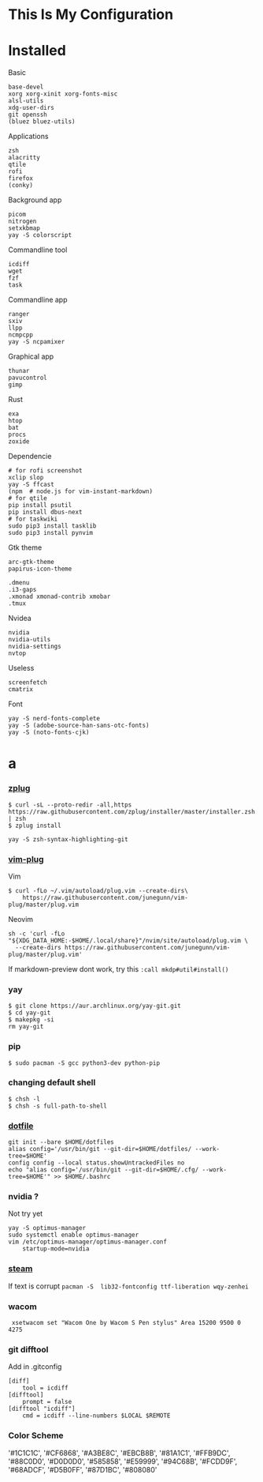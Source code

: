 # This Is My Configuration

# Installed

Basic
```
base-devel
xorg xorg-xinit xorg-fonts-misc
alsl-utils
xdg-user-dirs
git openssh
(bluez bluez-utils)
```

Applications
```
zsh
alacritty
qtile
rofi
firefox
(conky)
```

Background app
```
picom
nitrogen
setxkbmap
yay -S colorscript
```

Commandline tool
```
icdiff
wget
fzf
task
```

Commandline app
```
ranger
sxiv
llpp
ncmpcpp
yay -S ncpamixer
```

Graphical app
```
thunar
pavucontrol
gimp
```
Rust

```
exa
htop
bat
procs
zoxide
```

Dependencie
```
# for rofi screenshot
xclip slop
yay -S ffcast
(npm  # node.js for vim-instant-markdown)
# for qtile 
pip install psutil
pip install dbus-next
# for taskwiki
sudo pip3 install tasklib
sudo pip3 install pynvim

```

Gtk theme
```
arc-gtk-theme
papirus-icon-theme
```

```
.dmenu
.i3-gaps
.xmonad xmonad-contrib xmobar
.tmux
```

Nvidea
```
nvidia
nvidia-utils
nvidia-settings
nvtop
```

Useless
```
screenfetch  
cmatrix  
```

Font
```
yay -S nerd-fonts-complete
yay -S (adobe-source-han-sans-otc-fonts)
yay -S (noto-fonts-cjk)
```






# a

### **[zplug](https://github.com/zplug/zplug)**
```
$ curl -sL --proto-redir -all,https https://raw.githubusercontent.com/zplug/installer/master/installer.zsh | zsh
$ zplug install
```
```
yay -S zsh-syntax-highlighting-git
```


### **[vim-plug](https://github.com/junegunn/vim-plug)**
Vim
```
$ curl -fLo ~/.vim/autoload/plug.vim --create-dirs\  
    https://raw.githubusercontent.com/junegunn/vim-plug/master/plug.vim
```
Neovim
```
sh -c 'curl -fLo "${XDG_DATA_HOME:-$HOME/.local/share}"/nvim/site/autoload/plug.vim \
  --create-dirs https://raw.githubusercontent.com/junegunn/vim-plug/master/plug.vim'
```
If markdown-preview dont work, try this `:call mkdp#util#install()`


### yay
```
$ git clone https://aur.archlinux.org/yay-git.git
$ cd yay-git
$ makepkg -si
rm yay-git
```


### pip
` $ sudo pacman -S gcc python3-dev python-pip `


### changing default shell
```
$ chsh -l
$ chsh -s full-path-to-shell
```

### [dotfile](https://www.atlassian.com/git/tutorials/dotfiles)
```
git init --bare $HOME/dotfiles
alias config='/usr/bin/git --git-dir=$HOME/dotfiles/ --work-tree=$HOME'
config config --local status.showUntrackedFiles no
echo "alias config='/usr/bin/git --git-dir=$HOME/.cfg/ --work-tree=$HOME'" >> $HOME/.bashrc
```


### nvidia ?
Not try yet
```
yay -S optimus-manager
sudo systemctl enable optimus-manager
vim /etc/optimus-manager/optimus-manager.conf
    startup-mode=nvidia
```



### [steam](https://www.chrisatmachine.com/Linux/08-steam-on-linux/)
If text is corrupt
` pacman -S  lib32-fontconfig ttf-liberation wqy-zenhei `


### wacom
` xsetwacom set "Wacom One by Wacom S Pen stylus" Area 15200 9500 0 4275` 


### git difftool
Add in .gitconfig
```
[diff]
    tool = icdiff
[difftool]
    prompt = false
[difftool "icdiff"]
    cmd = icdiff --line-numbers $LOCAL $REMOTE
```


### Color Scheme
'#1C1C1C', '#CF6868', '#A3BE8C', '#EBCB8B', '#81A1C1', '#FFB9DC', '#88C0D0', '#D0D0D0', 
'#585858', '#E59999', '#94C68B', '#FCDD9F', '#68ADCF', '#D5B0FF', '#87D1BC', '#808080'
